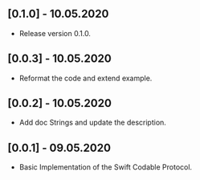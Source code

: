 ## [0.1.0] - 10.05.2020

* Release version 0.1.0.

## [0.0.3] - 10.05.2020

* Reformat the code and extend example.

## [0.0.2] - 10.05.2020

* Add doc Strings and update the description.

## [0.0.1] - 09.05.2020

* Basic Implementation of the Swift Codable Protocol.
